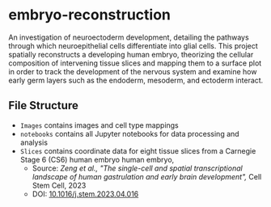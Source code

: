 # embryo-reconstruction
An investigation of neuroectoderm development, detailing the pathways through which neuroepithelial cells differentiate into glial cells. This project spatially reconstructs a developing human embryo, theorizing the cellular composition of intervening tissue slices and mapping them to a surface plot in order to track the development of the nervous system and examine how early germ layers such as the endoderm, mesoderm, and ectoderm interact. 

## File Structure 
- `Images` contains images and cell type mappings
- `notebooks` contains all Jupyter notebooks for data processing and analysis
- `Slices` contains coordinate data for eight tissue slices from a Carnegie Stage 6 (CS6) human embryo human embryo,
    - Source: *Zeng et al., "The single-cell and spatial transcriptional landscape of human gastrulation and early brain development",* Cell Stem Cell, 2023  
    - DOI: [10.1016/j.stem.2023.04.016](https://doi.org/10.1016/j.stem.2023.04.016)
